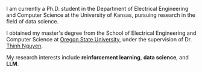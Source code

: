 I am currently a Ph.D. student in the Department of Electrical Engineering and Computer Science at the University of Kansas, pursuing research in the field of data science.

I obtained my master's degree from the School of  Electrical Engineering and Computer Science at [Oregon State University](https://oregonstate.edu/), under the supervision of Dr. [Thinh Nguyen](https://web.engr.oregonstate.edu/~thinhq/).

My research interests include **reinforcement learning**, **data science**, and **LLM**.

